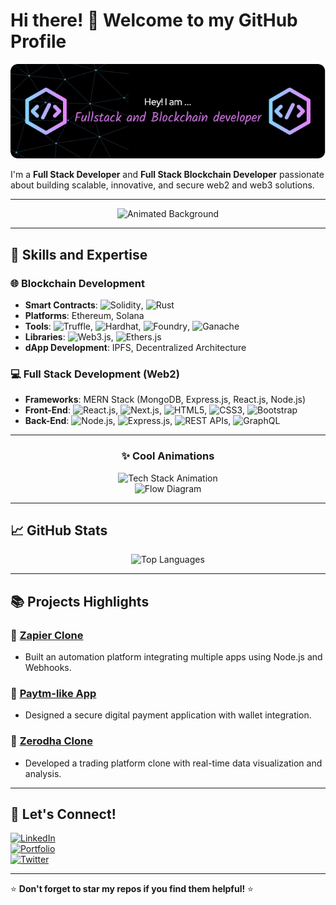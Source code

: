 # Hi there! 👋 Welcome to my GitHub Profile  

![Profile Banner](https://github.com/deepvk18/deepvk18/blob/main/github-header-image.png)

I'm a **Full Stack Developer** and **Full Stack Blockchain Developer** passionate about building scalable, innovative, and secure web2 and web3 solutions.

---

<div align="center">

![Animated Background](https://user-images.githubusercontent.com/placeholder/animated-cool-background.gif)

</div>

---

## 🚀 Skills and Expertise  

### 🌐 **Blockchain Development**
- **Smart Contracts**: ![Solidity](https://img.shields.io/badge/Solidity-363636?style=flat&logo=solidity&logoColor=white), ![Rust](https://img.shields.io/badge/Rust-000000?style=flat&logo=rust&logoColor=white)
- **Platforms**: Ethereum, Solana  
- **Tools**: ![Truffle](https://img.shields.io/badge/Truffle-563D7C?style=flat&logo=truffle&logoColor=white), ![Hardhat](https://img.shields.io/badge/Hardhat-FFD700?style=flat&logo=hardhat&logoColor=black), ![Foundry](https://img.shields.io/badge/Foundry-black?style=flat), ![Ganache](https://img.shields.io/badge/Ganache-8A2BE2?style=flat&logoColor=white)
- **Libraries**: ![Web3.js](https://img.shields.io/badge/Web3.js-F16822?style=flat&logo=web3.js&logoColor=white), ![Ethers.js](https://img.shields.io/badge/Ethers.js-663399?style=flat&logoColor=white)
- **dApp Development**: IPFS, Decentralized Architecture  

### 💻 **Full Stack Development (Web2)**  
- **Frameworks**: MERN Stack (MongoDB, Express.js, React.js, Node.js)  
- **Front-End**: ![React.js](https://img.shields.io/badge/React.js-61DAFB?style=flat&logo=react&logoColor=black), ![Next.js](https://img.shields.io/badge/Next.js-000000?style=flat&logo=next.js&logoColor=white), ![HTML5](https://img.shields.io/badge/HTML5-E34F26?style=flat&logo=html5&logoColor=white), ![CSS3](https://img.shields.io/badge/CSS3-1572B6?style=flat&logo=css3&logoColor=white), ![Bootstrap](https://img.shields.io/badge/Bootstrap-563D7C?style=flat&logo=bootstrap&logoColor=white)
- **Back-End**: ![Node.js](https://img.shields.io/badge/Node.js-339933?style=flat&logo=node.js&logoColor=white), ![Express.js](https://img.shields.io/badge/Express.js-000000?style=flat&logo=express&logoColor=white), ![REST APIs](https://img.shields.io/badge/REST-02569B?style=flat&logo=rest&logoColor=white), ![GraphQL](https://img.shields.io/badge/GraphQL-E10098?style=flat&logo=graphql&logoColor=white)  

---

<div align="center">

### ✨ Cool Animations

![Tech Stack Animation](https://user-images.githubusercontent.com/74038190/212748842-9fcbad5b-6173-4175-8a61-521f3dbb7514.gif)  
![Flow Diagram](https://user-images.githubusercontent.com/placeholder/animated-workflow-diagram.gif)

</div>

---

## 📈 GitHub Stats  

<div align="center">

  ![Top Languages](https://github-readme-stats.vercel.app/api/top-langs/?username=your-username&layout=compact&theme=radical)

</div>

---

## 📚 Projects Highlights  

### 🌟 [Zapier Clone](https://github.com/your-username/zapier-clone)  
- Built an automation platform integrating multiple apps using Node.js and Webhooks.  

### 🌟 [Paytm-like App](https://github.com/your-username/paytm-clone)  
- Designed a secure digital payment application with wallet integration.  

### 🌟 [Zerodha Clone](https://github.com/your-username/zerodha-clone)  
- Developed a trading platform clone with real-time data visualization and analysis.  

---

## 🤝 Let's Connect!

[![LinkedIn](https://img.shields.io/badge/LinkedIn-blue?style=flat&logo=linkedin)](https://www.linkedin.com/in/your-profile)  
[![Portfolio](https://img.shields.io/badge/Portfolio-000000?style=flat&logo=firefox)](https://your-portfolio-link.com)  
[![Twitter](https://img.shields.io/badge/Twitter-1DA1F2?style=flat&logo=twitter)](https://twitter.com/your-profile)  

---

⭐️ **Don't forget to star my repos if you find them helpful!** ⭐️
